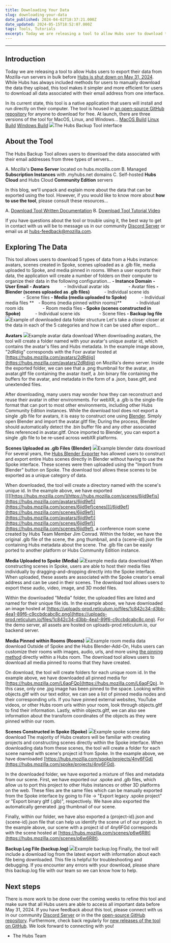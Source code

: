 ```yaml
---
title: Downloading Your Data
slug: downloading-your-data
date_published: 2024-04-02T18:37:21.000Z
date_updated: 2024-05-15T18:52:07.000Z
tags: Tools, Tutorials
excerpt: Today we are releasing a tool to allow Hubs user to download their data in bulk. Read more about how to use the tool and the data that can be exported.
---
```


---

## Introduction

Today we are releasing a tool to allow Hubs users to export their data from Mozilla-run servers in bulk before [Hubs is shut down on May 31, 2024](__GHOST_URL__/sunset). While Hubs has always included methods for users to manually download the data they upload, this tool makes it simpler and more efficient for users to download all data associated with their email address from one interface.

In its current state, this tool is a native application that users will install and run directly on their computer. The tool is housed in [an open-source GitHub repository](https://github.com/MozillaReality/Hubs-Backup-Tool/) for anyone to download for free. At launch, there are three versions of the tool for MacOS, Linux, and Windows...
[MacOS Build](https://github.com/MozillaReality/Hubs-Backup-Tool/releases/download/v1.0.5/Hubs.Backup.Tool-darwin-x64-1.0.5.zip)
[Linux Build](https://github.com/MozillaReality/Hubs-Backup-Tool/releases/download/v1.0.5/Hubs.Backup.Tool-linux-x64-1.0.5.zip)
[Windows Build](https://github.com/MozillaReality/Hubs-Backup-Tool/releases/download/v1.0.5/hubs-backup-tool-win32-x64-1.0.5.zip.zip)
![](./content/images/2024/04/downloading-data.png)The Hubs Backup Tool interface

## About the Tool

The Hubs Backup Tool allows users to download the data associated with their email addresses from three types of servers...

A. Mozilla's **Demo Server** located on hubs.mozilla.com
B. Managed **Subscription Instances** with .myhubs.net domains
C. Self-hosted **Hubs Cloud** and Hubs Cloud **Community Edition** servers

In this blog, we'll unpack and explain more about the data that can be exported using the tool. However, if you would like to know more about **how to use the tool**, please consult these resources...

A. [Download Tool Written Documentation](https://hubs.mozilla.com/docs/download-data.html)
B. [Download Tool Tutorial Video](https://youtu.be/vnkgGLkcxuk)

If you have questions about the tool or trouble using it, the best way to get in contact with us will be to message us in our community [Discord Server](https://discord.gg/yxRFBGFT) or email us at [hubs-feedback@mozilla.com](mailto:hubs-feedback@mozilla.com).

## Exploring The Data

This tool allows users to download 5 types of data from a Hubs instance: avatars, scenes created in Spoke, scenes uploaded as a .glb file, media uploaded to Spoke, and media pinned in rooms. When a user exports their data, the application will create a number of folders on their computer to organize their data in the following configuration...
**- Instance Domain**
**- User Email**
**- Avatars**
   - Individual avatar ids
    - Avatar files
**- Blender (scenes uploaded as .glb files)**
   - Individual scene ids
    - Scene files
**- Media (media uploaded to Spoke)**
   - Individual media files
** - Rooms (media pinned within rooms)**
   - Individual room ids
    - Room media files
**- Spoke (scenes constructed in Spoke)**
   - Individual scene ids
    - Scene files
**- Backup log file**
![](./content/images/2024/04/Screenshot-2024-04-02-at-12.14.28-PM.png)Example of downloaded data folder structure
Let's take a closer closer at the data in each of the 5 categories and how it can be used after export...

**Avatars**
![](./content/images/2024/04/Screenshot-2024-04-02-at-12.16.24-PM.png)Example avatar data download
When downloading avatars, the tool will create a folder named with your avatar's unique avatar id, which contains the avatar's files and Hubs metadata. In the example image above, "2dRdiig" corresponds with the Foxr avatar hosted at [https://hubs.mozilla.com/avatars/2dRdiig](https://hubs.mozilla.com/avatars/2dRdiig) on Mozilla's demo server. Inside the exported folder, we can see that a .png thumbnail for the avatar, an avatar.gltf file containing the avatar itself, a .bin binary file containing the buffers for the avatar, and metadata in the form of a .json, base.gltf, and unextended files.

After downloading, many users may wonder how they can reconstruct and reuse their avatar in other environments. For webXR, a .glb is the single-file format that can port to most other environments, including other Hubs Community Edition instances. While the download tool does not export a single .glb file for avatars, it is easy to construct one using [Blender](https://www.blender.org/). Simply open Blender and import the avatar.gltf file; During the process, Blender should automatically detect the .bin buffer file and any other associated files referenced in avatar.gltf. Once imported to Blender, you can export a single .glb file to be re-used across webXR platforms.

**Scenes Uploaded as .glb Files (Blender)**
![](./content/images/2024/04/Screenshot-2024-04-02-at-12.32.09-PM.png)Example blender data download
For several years, the [Hubs Blender Exporter](https://github.com/MozillaReality/hubs-blender-exporter) has allowed users to construct and export entire Hubs scenes directly in Blender without having to use the Spoke interface. These scenes were then uploaded using the "Import from Blender" button on Spoke. The download tool allows these scenes to be exported as a unique category of data.

When downloaded, the tool will create a directory named with the scene's unique id. In the example above, we have exported [[[[https://hubs.mozilla.com/](https://hubs.mozilla.com/scenes/6jid9ef)s](https://hubs.mozilla.com/avatars/6jid9ef)](https://hubs.mozilla.com/scenes/6jid9ef)cenes[[[/6jid9ef](https://hubs.mozilla.com/scenes/6jid9ef)](https://hubs.mozilla.com/avatars/6jid9ef)](https://hubs.mozilla.com/scenes/6jid9ef)](https://hubs.mozilla.com/scenes/6jid9ef), a conference room scene created by Hubs Team Member Jim Conrad. Within the folder, we have the original .glb file of the scene, the .png thumbnail, and a {scene-id}.json file containing Hubs metadata about the scene. The .glb file can be easily ported to another platform or Hubs Community Edition instance.

**Media Uploaded to Spoke (Media)**
![](./content/images/2024/04/Screenshot-2024-04-02-at-12.39.55-PM.png)Example media data download
When constructing scenes in Spoke, users are able to host their media files individually by dragging-and-dropping directly into the Spoke interface. When uploaded, these assets are associated with the Spoke creator's email address and can be used in their scenes. The download tool allows users to export these audio, video, image, and 3D model files.

Within the downloaded "Media" folder, the uploaded files are listed and named for their unique file ids. In the example above, we have downloaded an image hosted at [https://uploads-prod.reticulum.io/files/1c842c34-d3bb-4ea1-89f6-c9ccbdcabc8c.png](https://uploads-prod.reticulum.io/files/1c842c34-d3bb-4ea1-89f6-c9ccbdcabc8c.png). For the demo server, all assets are hosted on uploads-prod.reticulum.io, our backend server.

**Media Pinned within Rooms (Rooms)**
![](./content/images/2024/04/Screenshot-2024-04-02-at-12.50.11-PM.png)Example room media data download
Outside of Spoke and the Hubs Blender-Add-On, Hubs users can customize their rooms with images, audio, urls, and more using [the pinning method](https://youtu.be/6QH-gMCfvbw?feature=shared&t=243) directly within a Hubs room. The download tool allows users to download all media pinned to rooms that they have created.

On download, the tool will create folders for each unique room id. In the example above, we have downloaded all pinned media for [https://hubs.mozilla.com/L6aqFQp](https://hubs.mozilla.com/L6aqFQp). In this case, only one .jpg image has been pinned to the space. Looking within objects.gltf with our text editor, we can see a list of pinned media nodes and their corresponding urls. If you have pinned external websites, YouTube videos, or other Hubs room urls within your room, look through objects.gltf to find their information. Lastly, within objects.gltf, we can also see information about the transform coordinates of the objects as they were pinned within our room.

**Scenes Constructed in Spoke (Spoke)**
![](./content/images/2024/04/Screenshot-2024-04-02-at-12.55.10-PM.png)Example spoke scene data download
The majority of Hubs creators will be familiar with creating projects and constructing scenes directly within the Spoke interface. When downloading data from these scenes, the tool will create a folder for each scene named with scene's project id from Spoke. In the example above, we have downloaded [https://hubs.mozilla.com/spoke/projects/4ny6FGd](https://hubs.mozilla.com/spoke/projects/4ny6FGd).

In the downloaded folder, we have exported a mixture of files and metadata from our scene. First, we have exported our .spoke and .glb files, which allow us to port this project to other Hubs instances or other 3D platforms on the web. These files are the same files which can be manually exported from the Spoke interface by going to File -> "Export legacy .spoke project" or "Export binary gltf (.glb)", respectively. We have also exported the automatically generated .jpg thumbnail of our scene.

Finally, within our folder, we have also exported a {project-id}.json and {scene-id}.json file that can help us identify the scene url of our project. In the example above, our scene with a project id of 4ny6FGd corresponds with the scene hosted at [https://hubs.mozilla.com/scenes/p6w6R8t](https://hubs.mozilla.com/scenes/p6w6R8t).

**Backup Log File (backup.log)**
![](./content/images/2024/04/Screenshot-2024-04-02-at-1.05.16-PM.png)Example backup.log
Finally, the tool will include a download log from the latest export with information about each file being downloaded. This file is helpful for troubleshooting and debugging. If you encounter any errors with your download, please share this backup.log file with our team so we can know how to help.

## Next steps

There is more work to be done over the coming weeks to refine this tool and make sure that all Hubs users are able to access all important data before May 31, 2024. If you have feedback about this tool, please connect with us in our community [Discord Server](https://discord.gg/yxRFBGFT) or in the the [open-source GitHub repository](https://github.com/MozillaReality/Hubs-Backup-Tool/). Furthermore, check back regularly for [new releases of the tool on GitHub](https://github.com/MozillaReality/Hubs-Backup-Tool/releases). We look forward to connecting with you!

- The Hubs Team
